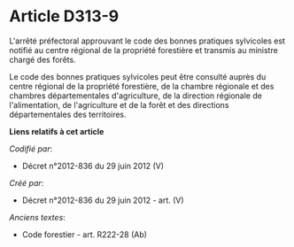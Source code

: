 # Article D313-9

L'arrêté préfectoral approuvant le code des bonnes pratiques sylvicoles est notifié au centre régional de la propriété
forestière et transmis au ministre chargé des forêts.

Le code des bonnes pratiques sylvicoles peut être consulté auprès du centre régional de la propriété forestière, de la
chambre régionale et des chambres départementales d'agriculture, de la direction régionale de l'alimentation, de
l'agriculture et de la forêt et des directions départementales des territoires.

**Liens relatifs à cet article**

_Codifié par_:

  - Décret n°2012-836 du 29 juin 2012 (V)

_Créé par_:

  - Décret n°2012-836 du 29 juin 2012 - art. (V)

_Anciens textes_:

  - Code forestier - art. R222-28 (Ab)
